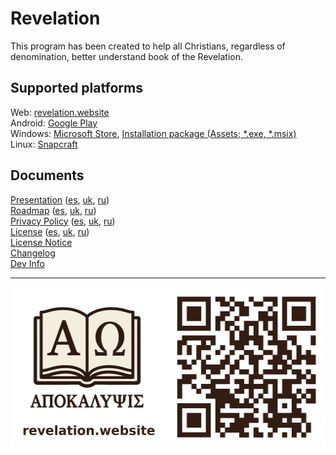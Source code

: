 # Revelation

This program has been created to help all Christians, regardless of denomination, better understand book of the Revelation.

## Supported platforms

Web: [revelation.website](https://www.revelation.website)  
Android: [Google Play](https://play.google.com/store/apps/details?id=ai11.link.revelation)  
Windows: [Microsoft Store](https://apps.microsoft.com/detail/9NXHRR2P4087), [Installation package (Assets; \*.exe, \*.msix)](https://github.com/karnauhov/Revelation/releases/latest)  
Linux: [Snapcraft](https://snapcraft.io/revelation-x)

## Documents

[Presentation](https://www.revelation.website/demo/en.html) ([es](https://www.revelation.website/demo/es.html), [uk](https://www.revelation.website/demo/uk.html), [ru](https://www.revelation.website/demo/ru.html))  
[Roadmap](https://www.revelation.website/demo/en.html#roadmap) ([es](https://www.revelation.website/demo/es.html#roadmap), [uk](https://www.revelation.website/demo/uk.html#roadmap), [ru](https://www.revelation.website/demo/ru.html#roadmap))  
[Privacy Policy](./assets/data/topics/privacy_policy_en.md) ([es](./assets/data/topics/privacy_policy_es.md), [uk](./assets/data/topics/privacy_policy_uk.md), [ru](./assets/data/topics/privacy_policy_ru.md))  
[License](./assets/data/topics/license_en.md) ([es](./assets/data/topics/license_es.md), [uk](./assets/data/topics/license_uk.md), [ru](./assets/data/topics/license_ru.md))  
[License Notice](./NOTICE)  
[Changelog](./CHANGELOG.md)  
[Dev Info](./DEV_INFO.md)

---

<a href="https://www.revelation.website" target="_blank"><img src=".\_art\Sticker.jpg" width="512" height="256" /></a>
